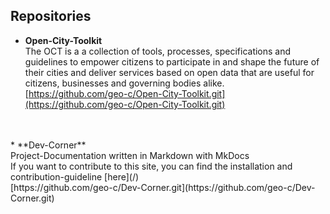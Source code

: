 ## Repositories

* **Open-City-Toolkit**
<br>The OCT is a a collection of tools, processes, specifications and guidelines to empower citizens to participate in and shape the future of their cities and deliver services based on open data that are useful for citizens, businesses and governing bodies alike.
<br><i class="fa fa-github"></i> [https://github.com/geo-c/Open-City-Toolkit.git](https://github.com/geo-c/Open-City-Toolkit.git)
<br>
<br>
* **Dev-Corner**
<br>Project-Documentation written in Markdown with MkDocs
<br>If you want to contribute to this site, you can find the installation and contribution-guideline [here](/)
<br><i class="fa fa-github"></i> [https://github.com/geo-c/Dev-Corner.git](https://github.com/geo-c/Dev-Corner.git)
<br>
<br>
